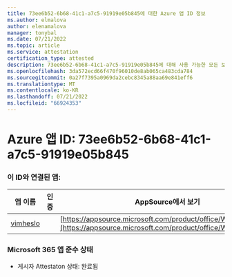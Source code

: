```yaml
---
title: 73ee6b52-6b68-41c1-a7c5-91919e05b845에 대한 Azure 앱 ID 정보
ms.author: elmalova
author: elenamalova
manager: tonybal
ms.date: 07/21/2022
ms.topic: article
ms.service: attestation
certification_type: attested
description: 73ee6b52-6b68-41c1-a7c5-91919e05b845에 대해 사용 가능한 모든 보안 및 규정 준수 정보입니다.
ms.openlocfilehash: 3da572ecd66f470f96010de8ab065ca483cda784
ms.sourcegitcommit: 0a27f7395a0969da2cebc8345a88aa69e841eff6
ms.translationtype: MT
ms.contentlocale: ko-KR
ms.lasthandoff: 07/21/2022
ms.locfileid: "66924353"
---
```

# <a name="azure-app-id-73ee6b52-6b68-41c1-a7c5-91919e05b845"></a>Azure 앱 ID: 73ee6b52-6b68-41c1-a7c5-91919e05b845


### <a name="apps-associated-with-this-id"></a>이 ID와 연결된 앱:
| **앱 이름** | **인증** | **AppSource에서 보기** |
|--------------|---------------|-----------------------|
| [vimheslo](../forward/WA200003843.md) |  | [https://appsource.microsoft.com/product/office/WA200003843](https://appsource.microsoft.com/product/office/WA200003843) |

### <a name="microsoft-365-app-compliance-status"></a>Microsoft 365 앱 준수 상태
- 게시자 Attestaton 상태: 완료됨
